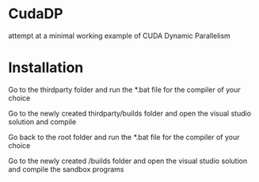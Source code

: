 # CudaDP
attempt at a minimal working example of CUDA Dynamic Parallelism

# Installation
Go to the thirdparty folder and run the *.bat file for the compiler of your choice

Go to the newly created thirdparty/builds folder and open the visual studio solution and compile

Go back to the root folder and run the *.bat file for the compiler of your choice

Go to the newly created /builds folder and open the visual studio solution and compile the sandbox programs
